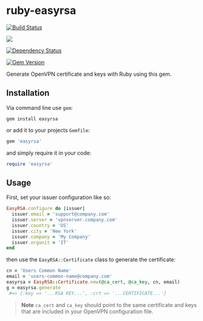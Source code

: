 # ruby-easyrsa
[![Build Status](https://travis-ci.org/mikemackintosh/ruby-easyrsa.svg)](https://travis-ci.org/mikemackintosh/ruby-easyrsa)

[![](http://ruby-gem-downloads-badge.herokuapp.com/easyrsa?type=total)](https://rubygems.org/gems/easyrsa)

[![Dependency Status](https://gemnasium.com/mikemackintosh/ruby-easyrsa.svg)](https://gemnasium.com/mikemackintosh/ruby-easyrsa)

[![Gem Version](https://badge.fury.io/rb/easyrsa.svg)](https://rubygems.org/gems/easyrsa)


Generate OpenVPN certificate and keys with Ruby using this gem.

## Installation

Via command line use `gem`:

```shell
gem install easyrsa
```

or add it to your projects `Gemfile`:
```ruby
gem 'easyrsa'
```

and simply require it in your code:

```ruby
require 'easyrsa'
```

## Usage

First, set your issuer configuration like so:

```ruby
EasyRSA.configure do |issuer|
  issuer.email = 'support@company.com'
  issuer.server = 'vpnserver.company.com'
  issuer.country = 'US'
  issuer.city = 'New York'
  issuer.company = 'My Company'
  issuer.orgunit = 'IT'
end
```

then use the `EasyRSA::Certificate` class to generate the certificate:

```ruby
cn = 'Users Common Name'
email = 'users-common-name@company.com'
easyrsa = EasyRSA::Certificate.new(@ca_cert, @ca_key, cn, email)
g = easyrsa.generate
 #=> [:key => '...RSA KEY...', :crt => '...CERTIFICATE...']
```

>**Note** `ca_cert` and `ca_key` should point to the same certificate and keys that are included in your OpenVPN configuration file.